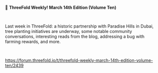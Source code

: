 📰 **ThreeFold Weekly! March 14th Edition (Volume Ten)**

<br/>

Last week in ThreeFold: a historic partnership with Paradise Hills in Dubai, tree planting initiatives are underway, some notable community conversations, interesting reads from the blog, addressing a bug with farming rewards, and more.

<br/>

https://forum.threefold.io/t/threefold-weekly-march-14th-edition-volume-ten/2439
